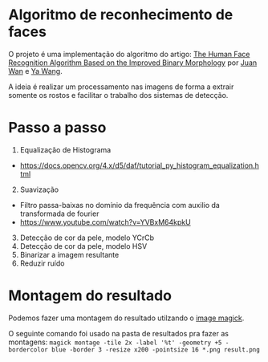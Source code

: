 # Algoritmo de reconhecimento de faces

O projeto é uma implementação do algoritmo do artigo: [The Human Face Recognition Algorithm Based on the Improved Binary Morphology](https://ieeexplore.ieee.org/document/8469732) por [Juan Wan](https://ieeexplore.ieee.org/author/37086461467) e [Ya Wang](https://ieeexplore.ieee.org/author/37086461687).

A ideia é realizar um processamento nas imagens de forma a extrair somente os rostos e facilitar o trabalho dos sistemas de detecção.

# Passo a passo

1. Equalização de Histograma
  - https://docs.opencv.org/4.x/d5/daf/tutorial_py_histogram_equalization.html
2. Suavização
  - Filtro passa-baixas no domínio da frequência com auxilio da transformada de fourier
  - https://www.youtube.com/watch?v=YVBxM64kpkU
3. Detecção de cor da pele, modelo YCrCb
4. Detecção de cor da pele, modelo HSV
5. Binarizar a imagem resultante
6. Reduzir ruído

# Montagem do resultado

Podemos fazer uma montagem do resultado utilzando o [image magick](https://imagemagick.org/index.php).

O seguinte comando foi usado na pasta de resultados pra fazer as montagens:
`magick montage -tile 2x -label '%t' -geometry +5 -bordercolor blue -border 3 -resize x200 -pointsize 16 *.png result.png`

